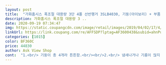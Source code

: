 ```yaml
---
layout: post 
title:  "가화홈시스 폭조절 대용량 3단 4폴 선반행거 3SLB4030, 기둥(아이보리) + 부품(검정)" 
description: 가화홈시스 폭조절 대용량 3 ..
date: 2020-09-19 07:34:47 
img: https://static.coupangcdn.com/image/retail/images/2019/04/02/17/4/220affb3-51e6-4a1c-b5f9-4262991d7412.jpg 
linkUrl: https://link.coupang.com/re/AFFSDP?lptag=AF3600438&subid=ahnPublicAsk&pageKey=205424078&itemId=605086023&vendorItemId=4586165988&traceid=V0-113-937fb3f59191868f 
categories: [1015] 
color: BF360C 
price: 44830 
author: Ask View Shop 
cont:  "1.<br/> 기둥이 총 4개라 튼튼함.<br/><br/>2.<br/> 냄새나거나 기름이 많지 않음.<br/><br/>3.<br/> 깔끔한 디자인.<br/><br/>4.<br/> 설치방법이 어렵지 않음.<br/><br/>5.<br/> 가격이 비싸지 않음.<br/><br/>가격대비 만족해요^^<br/>건조기 위에 선반을 설치하고 싶어<br/>그것뻬곤.<br/>.<br/><br/>그리고 기둥 고정해도 좀 움직이네.<br/>.<br/>깔딱!깔딱!!그래도 사용하는데 지장 없을듯... <br/>그리고 배송중에 서로 마찰로 그랬는지 몰라도 스크레치가 쫌 있어요.<br/>.<br/><br/>기둥이 총 4개라 엄청 튼튼해보였음!<br/>내구성은 아직잘모르겠지만 엄청 무겁나니 심한 충격주면 않좋겠죠.<br/>.<br/>ㅎ;<br/>다른 브랜드의 제품들보다 가격이 저렴한 것 같음.<br/><br/>단점 <br/> - 없음.<br/><br/>무거웠네요.<br/>그래서 더욱 튼튼하리라 신뢰가 갑니다.<br/> 받자마자 베란다 통돌이세탁기 위에<br/>배송받고 작은 부피에 너무 무거워 간신히 옮겼네요.<br/>기둥과 선반부품이 모두 스틸재질이라<br/>설치 완료했습니다.<br/>조립은 까다롭지 않고 쉬웠는데요, 이미 자리잡고 있는 16kg용량의 세탁기 틈새에 설치해야 하는 것이 조금 힘들었네요.<br/> 나사 조일때 좁은 틈으로 손가락을 넣어야 해서요^^.<br/><br/>설치하였음.<br/> 남자혼자서 금방 설치함.<br/><br/>설치후 물건을 정리해 놓으니 깔끔하고 후련합니다.<br/>선반을 설치 전에는 어떤 제품을 사야할지,우리집 상황에 적합한 물건을 써칭하느라 고민을 많이 했는데.<br/>.<br/>가격도 저렴 하고 후기도 좋은 상품이있어.<br/>안성맞춤이었네요.<br/><br/>신랑이 설치했는데 역시 뚝딱뚝딱 엄청 빨리<br/>열심히 찾아보다 평이 좋은 가화홈시스 선반행거를 선택함.<br/><br/>장점<br/>캐리어와 김치통 등을 올려 보관했는데요,선반이 튼튼해서 마음이 놓입니다.<br/><br/>활용성은 좋아요!! 조립은 편한거 같은데 처음이라 어려웠어요 간격과 선반부 높낮이.<br/>.<br/><br/>" 
---
```

